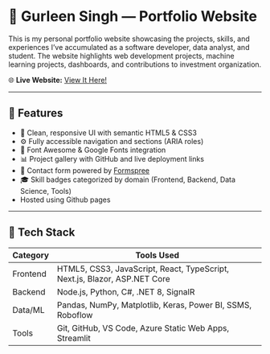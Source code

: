 # 💼 Gurleen Singh — Portfolio Website

This is my personal portfolio website showcasing the projects, skills, and experiences I’ve accumulated as a software developer, data analyst, and student. The website highlights web development projects, machine learning projects, dashboards, and contributions to investment organization.

🌐 **Live Website:** [View It Here!](chahalgr.github.io/Portfolio)

---

## 🧠 Features

- 📌 Clean, responsive UI with semantic HTML5 & CSS3
- ⚙️ Fully accessible navigation and sections (ARIA roles)
- 🎨 Font Awesome & Google Fonts integration
- 📊 Project gallery with GitHub and live deployment links
- 💬 Contact form powered by [Formspree](https://formspree.io/)
- 🎓 Skill badges categorized by domain (Frontend, Backend, Data Science, Tools)
- Hosted using Github pages

---

## 🔧 Tech Stack

| Category   | Tools Used                                                                 |
|------------|-----------------------------------------------------------------------------|
| Frontend   | HTML5, CSS3, JavaScript, React, TypeScript, Next.js, Blazor, ASP.NET Core  |
| Backend    | Node.js, Python, C#, .NET 8, SignalR                                       |
| Data/ML    | Pandas, NumPy, Matplotlib, Keras, Power BI, SSMS, Roboflow                 |
| Tools      | Git, GitHub, VS Code, Azure Static Web Apps, Streamlit                    |

